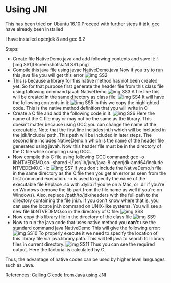 # Using JNI

This has been tried on Ubuntu 16.10
Proceed with further steps if jdk, gcc have already been installed

I have installed openjdk 8 and gcc 6.2

Steps:
* Create file NativeDemo.java and add following contents and save it:
	![img SS1](Screenshots/JNI SS1.png)
* Compile this java file using 
	javac NativeDemo.java
	Now if you try to run this java file you will get this error
	![img SS2]()
* This is because a library for this native method has not been created yet. So for that purpose first generate the header file from this class file using following command
	javah NativeDemo
	![img SS3]()
	A file like this will be created in the same directory as class file:
	![img SS4]()
	It will have the following contents in it:
	![img SS5]()
	In this we copy the highlighted code. This is the native method definition that you will write in C
* Create a C file and add the following code in it:
	![img SS6]()
	Here the name of the C file may or may not be the same as the library. This doesn't matter because using GCC you can change the name of the executable. Note that the first line includes jni.h which will be included in the jdk/include/ path. This path will be included in later steps. The second line includes NativeDemo.h which is the name of the header file generated using javah. Now this header file must be in the directory of the C file while compiling using GCC.
* Now compile this C file using following GCC command:
	gcc -o libNTVEDEMO.so -shared -I/usr/lib/jvm/java-8-openjdk-amd64/include NTVEDEMO.C -lc
	![img SS7]()
	If you don't include the NativeDemo.h file in the same directory as the C file then you get an error as seen from the first command execution.
	-o is used to specify the name of the executable file
	Replace .so with .dylib if you're on a Mac, or .dll if you're on Windows (remove the lib part from the file name as well if you're on Windows). Also, replace /path/to/jdk/headers with the full path to the directory containing the file jni.h. If you don't know where that is, you can use the locate jni.h command on UNIX-like systems.
	You will see a new file libNTVEDEMO.so in the directory of C file:
	![img SS8]()
* Now copy this library file in the directory of the class file
	![img SS9]()
* Now to run the java code that uses native method you **can't** use the standard command 
	java NativeDemo
	This will give the following error:
	![img SS10]()
	To properly execute it we need to specify the location of this library file via java.library.path. This will tell java to search for library files in current directory.
	![img SS11]()
	Thus you can see the required output. Here the factorial is calculated by C.

Thus, the advantage of native codes can be used by higher level languages such as Java.


References:
[Calling C code from Java using JNI](http://stuf.ro/calling-c-code-from-java-using-jni)
